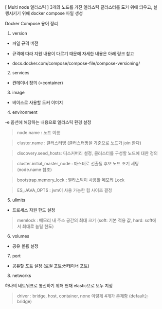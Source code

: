 [ Multi node 엘라스틱 ]
3개의 노드를 가진 엘라스틱 클러스터를 도커 위에 띄우고, 실행시키기 위해 docker compose 파일 생성

 

Docker Compose 용어 정리
1. version

- 파일 규격 버전

- 규격에 따라 지원 내용이 다르기 때문에 자세한 내용은 아래 링크 참고

- docs.docker.com/compose/compose-file/compose-versioning/

 
2. services

- 컨테이너 정의 (=container)

 

3. image

- 베이스로 사용할 도커 이미지

 

4. environment

-e 옵션에 해당하는 내용으로 엘라스틱 환경 설정

> node.name : 노드 이름

> cluster.name : 클러스터명 (클러스터명을 기준으로 노드가 join 한다)

> discovery.seed_hosts: 디스커버리 설정, 클러스터를 구성할 노드에 대한 정의

> cluster.initial_master_node : 마스터로 선출될 후보 노드 초기 세팅 (node.name 참조)

> bootstrap.memory_lock : 엘라스틱이 사용할 메모리 Lock

> ES_JAVA_OPTS : jvm이 사용 가능한 힙 사이즈 결정

 

5. ulimits 

- 프로세스 자원 한도 설정

> memlock : 메모리 내 주소 공간의 최대 크기 (soft: 기본 적용 값, hard: soft에서 최대로 늘릴 한도)

 

6. volumes

- 공유 볼륨 설정

 

7. port 

-  공유할 포트 설정 (로컬 포트:컨테이너 포트)

 

8. networks

하나의 네트워크로 통신하기 위해 현재 elastic으로 모두 지정

> driver : bridge, host, container, none 이렇게 4개가 존재함 (default는 bridge)
